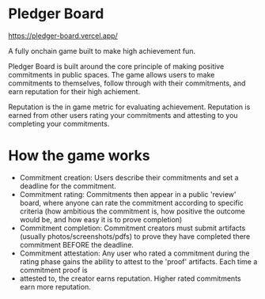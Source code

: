 # Pledger Board
https://pledger-board.vercel.app/

A fully onchain game built to make high achievement fun.

Pledger Board is built around the core principle of making positive commitments in public spaces. 
The game allows users to make commitments to themselves, follow through with their commitments, and earn 
reputation for their high achiement.

Reputation is the in game metric for evaluating achievement. Reputation is earned from other users rating your commitments
and attesting to you completing your commitments.

# How the game works
* Commitment creation: Users describe their commitments and set a deadline for the commitment.
* Commitment rating: Commitments then appear in a public 'review' board, where anyone can rate the commitment according
 to specific criteria (how ambitious the commitment is, how positive the outcome would be, and how easy it is to prove completion)
* Commitment completion: Commitment creators must submit artifacts (usually photos/screenshots/pdfs) to prove they have completed there commitment BEFORE the deadline.
* Commitment attestation: Any user who rated a commitment during the rating phase gains the ability to attest to the 'proof' artifacts. Each time a commitment proof is 
* attested to, the creator earns reputation. Higher rated commitments earn more reputation.
